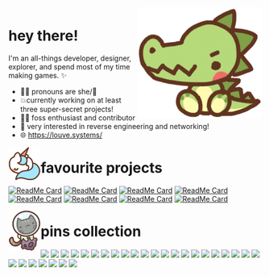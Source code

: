 <img align="right" src="toy_175.png">

# hey there!
I'm an all-things developer, designer, explorer, and spend most of my time making games. ✨ 

- 🏳️‍⚧️ pronouns are she/🐺
- 💥currently working on at least three super-secret projects!
- 🐱‍🐉 foss enthusiast and contributor
- 🔨 very interested in reverse engineering and networking!
- 🌐 https://louve.systems/


<img align="left" width="64px" src="toy_315.png">

# favourite projects
[![ReadMe Card](https://github-readme-stats.vercel.app/api/pin/?username=Rackover&repo=Parchment&theme=tokyonight)](https://github.com/Rackover/Parchment)
[![ReadMe Card](https://github-readme-stats.vercel.app/api/pin/?username=Rackover&repo=Broadcast&theme=dark)](https://github.com/Rackover/Broadcast)
[![ReadMe Card](https://github-readme-stats.vercel.app/api/pin/?username=Rackover&repo=iw4x-client&theme=tokyonight)](https://github.com/Rackover/iw4x-client)
[![ReadMe Card](https://github-readme-stats.vercel.app/api/pin/?username=Rackover&repo=iw3x-port&theme=dark)](https://github.com/Rackover/iw3x-port)
[![ReadMe Card](https://github-readme-stats.vercel.app/api/pin/?username=Rackover&repo=ADVNTURE&theme=dark)](https://github.com/Rackover/ADVNTURE)
[![ReadMe Card](https://github-readme-stats.vercel.app/api/pin/?username=Rackover&repo=TrackMasters.Wiki&theme=tokyonight)](https://github.com/Rackover/TrackMasters.Wiki)
[![ReadMe Card](https://github-readme-stats.vercel.app/api/pin/?username=Rackover&repo=Emmets&theme=dark)](https://github.com/Rackover/Emmets)
[![ReadMe Card](https://github-readme-stats.vercel.app/api/pin/?username=FAForever&repo=Neroxis-Map-Generator&theme=tokyonight)](https://github.com/FAForever/Neroxis-Map-Generator)

<img align="left" width="64px" src="toy_339.png">

# pins collection

![](https://img.shields.io/badge/C%2B%2B-00599C?style=for-the-badge&logo=c%2B%2B&logoColor=white) ![](https://img.shields.io/badge/CSS3-1572B6?style=for-the-badge&logo=css3&logoColor=white) ![](https://img.shields.io/badge/HTML5-E34F26?style=for-the-badge&logo=html5&logoColor=white) ![](https://img.shields.io/badge/JavaScript-323330?style=for-the-badge&logo=javascript&logoColor=F7DF1E) ![](https://img.shields.io/badge/Lua-2C2D72?style=for-the-badge&logo=lua&logoColor=white) ![](	https://img.shields.io/badge/PHP-777BB4?style=for-the-badge&logo=php&logoColor=white) ![](https://img.shields.io/badge/Python-FFD43B?style=for-the-badge&logo=python&logoColor=blue) ![](https://img.shields.io/badge/Google%20Sheets-34A853?style=for-the-badge&logo=google-sheets&logoColor=white) ![](https://img.shields.io/badge/LibreOffice-18A303?style=for-the-badge&logo=LibreOffice&logoColor=white) ![](	https://img.shields.io/badge/Microsoft_Excel-217346?style=for-the-badge&logo=microsoft-excel&logoColor=white) ![](https://img.shields.io/badge/Microsoft_Word-2B579A?style=for-the-badge&logo=microsoft-word&logoColor=white) ![](https://img.shields.io/badge/Debian-A81D33?style=for-the-badge&logo=debian&logoColor=white) ![](https://img.shields.io/badge/Linux-FCC624?style=for-the-badge&logo=linux&logoColor=black) ![](https://img.shields.io/badge/Windows-0078D6?style=for-the-badge&logo=windows&logoColor=white) ![](https://img.shields.io/badge/Windows_XP-003399?style=for-the-badge&logo=windows-xp&logoColor=white) ![](https://img.shields.io/badge/Raspberry%20Pi-A22846?style=for-the-badge&logo=Raspberry%20Pi&logoColor=white) ![](https://img.shields.io/badge/GitHub-100000?style=for-the-badge&logo=github&logoColor=white) ![](https://img.shields.io/badge/GitLab-330F63?style=for-the-badge&logo=gitlab&logoColor=white) ![](https://img.shields.io/badge/Stack_Overflow-FE7A16?style=for-the-badge&logo=stack-overflow&logoColor=white) ![](https://img.shields.io/badge/Audacity-0000CC?style=for-the-badge&logo=audacity&logoColor=white) ![](https://img.shields.io/badge/GIT-E44C30?style=for-the-badge&logo=git&logoColor=white) ![](https://img.shields.io/badge/GNU%20Bash-4EAA25?style=for-the-badge&logo=GNU%20Bash&logoColor=white) ![](https://img.shields.io/badge/VirtualBox-21416b?style=for-the-badge&logo=VirtualBox&logoColor=white) ![](https://img.shields.io/badge/VMware-231f20?style=for-the-badge&logo=VMware&logoColor=white) ![](https://img.shields.io/badge/Opera%2012.17-FF1B2D?style=for-the-badge&logo=Opera&logoColor=white) ![](https://img.shields.io/badge/Tor_Browser-7D4698?style=for-the-badge&logo=Tor-Browser&logoColor=white) ![](https://img.shields.io/badge/Firefox-FF7139?style=for-the-badge&logo=Firefox-Browser&logoColor=white) ![](https://img.shields.io/badge/lenovo%20laptop-E2231A?style=for-the-badge&logo=lenovo&logoColor=white) ![](https://img.shields.io/badge/NVIDIA-GTX330-76B900?style=for-the-badge&logo=nvidia&logoColor=white) 

